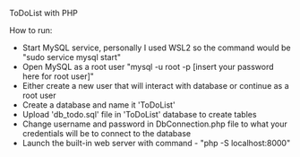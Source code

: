 ToDoList with PHP

 How to run:
  - Start MySQL service, personally I used WSL2 so the command would be "sudo service mysql start"
  - Open MySQL as a root user "mysql -u root -p [insert your password here for root user]"
  - Either create a new user that will interact with database or continue as a root user
  - Create a database and name it 'ToDoList'
  - Upload 'db_todo.sql' file in 'ToDoList' database to create tables
  - Change username and password in DbConnection.php file to what your credentials will be to connect to the database
  - Launch the built-in web server with command - "php -S localhost:8000"